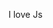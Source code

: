 I love Js 

<!--
**yunseorim1116/yunseorim1116** is a ✨ _special_ ✨ repository because its `README.md` (this file) appears on your GitHub profile.

Here are some ideas to get you started:

- 🔭 I’m currently working on ...jh
- 🌱 I’m currently learning ...jh
- 👯 I’m looking to collaborate on ...jh
- 🤔 I’m looking for help with ...jh
- 💬 Ask me about ...jh
- 📫 How to reach me: ...jh
- 😄 Pronouns: ...jh
- ⚡ Fun fact: ...jh
-->
